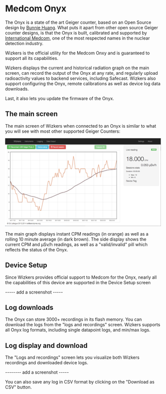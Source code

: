 # Medcom Onyx

The Onyx is a state of the art Geiger counter, based on an Open Source design by [Bunnie Huang](http://bunniestudios.org/). What puts it apart from other open source Geiger counter designs, is that the Onyx is built, calibrated and supported by [International Medcom](http://medcom.com/), one of the most respected names in the nuclear detection industry.

Wizkers is the official utility for the Medcom Onxy and is guaranteed to support all its capabilities.

Wizkers displays the current and historical radiation graph on the main screen, can record the output of the Onyx at any rate, and regularly upload radioactivity values to backend services, including Safecast. Wizkers also support configuring the Onyx, remote calibrations as well as device log data downloads.

Last, it also lets you update the firmware of the Onyx.

## The main screen

The main screen of Wizkers when connected to an Onyx is similar to what you will see with most other supported Geiger Counters:

![Onyx main screen](img/onyx-main.png)

The main graph displays instant CPM readings (in orange) as well as a rolling 10 minute average (in dark brown). The side display shows the current CPM and µSv/h readings, as well as a "valid/invalid" pill which reflects the status of the Onyx.

## Device Setup

Since Wizkers provides official support to Medcom for the Onyx, nearly all the capabilities of this device are supported in the Device Setup screen

----- add a screenshot -----


## Log downloads

The Onyx can store 3000+ recordings in its flash memory. You can download the logs from the "logs and recordings" screen. Wizkers supports all Onyx log formats, including single datapoint logs, and min/max logs.

## Log display and download

The "Logs and recordings" screen lets you visualize both Wizkers recordings and downloaded device logs. 

-------- add a screenshot -----

You can also save any log in CSV format by clicking on the "Download as CSV" button.

